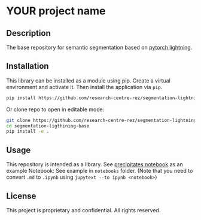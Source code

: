 # YOUR project name

## Description

The base repository for semantic segmentation based on [pytorch lightning](https://lightning.ai/docs/pytorch/stable/starter/introduction.html). 

## Installation

This library can be installed as a module using pip. Create a virtual environment and activate it. Then install the application via `pip`.

```bash
pip install https://github.com/research-centre-rez/segmentation-lightning-base
```

Or clone repo to open in editable mode:

```bash
git clone https://github.com/research-centre-rez/segmentation-lightning-base
cd segmentation-ligthining-base
pip install -e .
```

## Usage

This repository is intended as a library. See [precipitates notebook](/notebooks/precipitates.md) as an example
Notebook:
See example in `notebooks` folder. (Note that you need to convert `.md` to `.ipynb` using `jupytext --to ipynb <notebook>`)

## License

This project is proprietary and confidential. All rights reserved.
